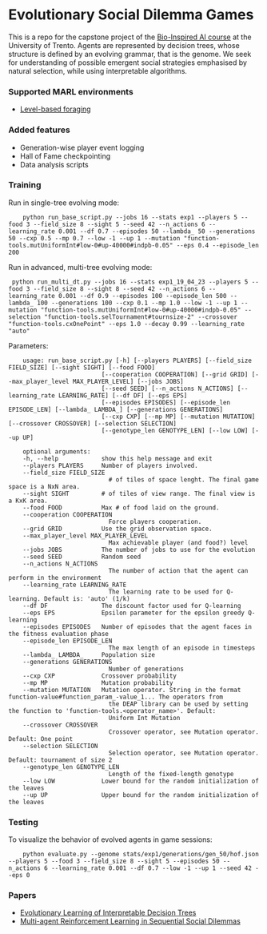 # Evolutionary Social Dilemma Games
This is a repo for the capstone project of the [Bio-Inspired AI course](https://sites.google.com/site/giovanniiacca/teaching/bio_ai) at the University of Trento. Agents are represented by decision trees, whose structure is defined by an evolving grammar, that is the genome. We seek for understanding of possible emergent social strategies emphasised by natural selection, while using interpretable algorithms.  

### Supported MARL environments
- [Level-based foraging](https://github.com/semitable/lb-foraging)

### Added features
- Generation-wise player event logging
- Hall of Fame checkpointing
- Data analysis scripts

### Training
Run in single-tree evolving mode:
```
    python run_base_script.py --jobs 16 --stats exp1 --players 5 --food 3 --field_size 8 --sight 5 --seed 42 --n_actions 6 --learning_rate 0.001 --df 0.7 --episodes 50 --lambda_ 50 --generations 50 --cxp 0.5 --mp 0.7 --low -1 --up 1 --mutation "function-tools.mutUniformInt#low-0#up-40000#indpb-0.05" --eps 0.4 --episode_len 200
```

Run in advanced, multi-tree evolving mode:
```
 python run_multi_dt.py --jobs 16 --stats exp1_19_04_23 --players 5 --food 3 --field_size 8 --sight 8 --seed 42 --n_actions 6 --learning_rate 0.001 --df 0.9 --episodes 100 --episode_len 500 --lambda_ 100 --generations 100 --cxp 0.1 --mp 1.0 --low -1 --up 1 --mutation "function-tools.mutUniformInt#low-0#up-40000#indpb-0.05" --selection "function-tools.selTournament#tournsize-2" --crossover "function-tools.cxOnePoint" --eps 1.0 --decay 0.99 --learning_rate "auto"
 ```

Parameters:
```
    usage: run_base_script.py [-h] [--players PLAYERS] [--field_size FIELD_SIZE] [--sight SIGHT] [--food FOOD]
                          [--cooperation COOPERATION] [--grid GRID] [--max_player_level MAX_PLAYER_LEVEL] [--jobs JOBS]
                          [--seed SEED] [--n_actions N_ACTIONS] [--learning_rate LEARNING_RATE] [--df DF] [--eps EPS]
                          [--episodes EPISODES] [--episode_len EPISODE_LEN] [--lambda_ LAMBDA_] [--generations GENERATIONS]
                          [--cxp CXP] [--mp MP] [--mutation MUTATION] [--crossover CROSSOVER] [--selection SELECTION]
                          [--genotype_len GENOTYPE_LEN] [--low LOW] [--up UP]

    optional arguments:
    -h, --help            show this help message and exit
    --players PLAYERS     Number of players involved.
    --field_size FIELD_SIZE
                            # of tiles of space lenght. The final game space is a NxN area.
    --sight SIGHT         # of tiles of view range. The final view is a KxK area.
    --food FOOD           Max # of food laid on the ground.
    --cooperation COOPERATION
                            Force players cooperation.
    --grid GRID           Use the grid observation space.
    --max_player_level MAX_PLAYER_LEVEL
                            Max achievable player (and food?) level
    --jobs JOBS           The number of jobs to use for the evolution
    --seed SEED           Random seed
    --n_actions N_ACTIONS
                            The number of action that the agent can perform in the environment
    --learning_rate LEARNING_RATE
                            The learning rate to be used for Q-learning. Default is: 'auto' (1/k)
    --df DF               The discount factor used for Q-learning
    --eps EPS             Epsilon parameter for the epsilon greedy Q-learning
    --episodes EPISODES   Number of episodes that the agent faces in the fitness evaluation phase
    --episode_len EPISODE_LEN
                            The max length of an episode in timesteps
    --lambda_ LAMBDA_     Population size
    --generations GENERATIONS
                            Number of generations
    --cxp CXP             Crossover probability
    --mp MP               Mutation probability
    --mutation MUTATION   Mutation operator. String in the format function-value#function_param_-value_1... The operators from    
                            the DEAP library can be used by setting the function to 'function-tools.<operator_name>'. Default:      
                            Uniform Int Mutation
    --crossover CROSSOVER
                            Crossover operator, see Mutation operator. Default: One point
    --selection SELECTION
                            Selection operator, see Mutation operator. Default: tournament of size 2
    --genotype_len GENOTYPE_LEN
                            Length of the fixed-length genotype
    --low LOW             Lower bound for the random initialization of the leaves
    --up UP               Upper bound for the random initialization of the leaves
```

### Testing
To visualize the behavior of evolved agents in game sessions: 
```
    python evaluate.py --genome stats/exp1/generations/gen_50/hof.json --players 5 --food 3 --field_size 8 --sight 5 --episodes 50 --n_actions 6 --learning_rate 0.001 --df 0.7 --low -1 --up 1 --seed 42 --eps 0
```

### Papers
- [Evolutionary Learning of Interpretable Decision Trees](https://ieeexplore.ieee.org/document/10015004)
- [Multi-agent Reinforcement Learning in Sequential Social Dilemmas](http://arxiv.org/abs/1702.03037)
